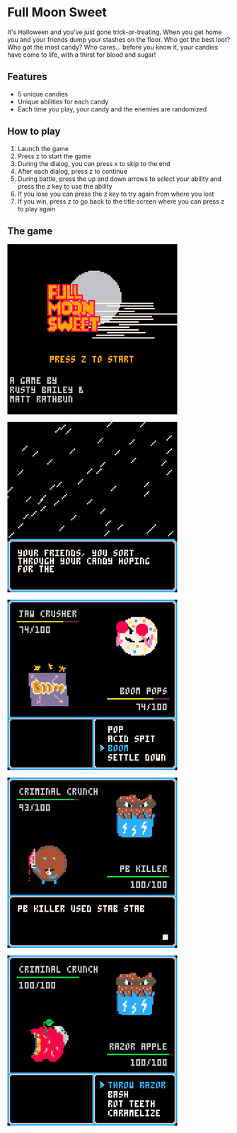 # Full Moon Sweet
It's Halloween and you've just gone trick-or-treating.  When you get home you and your friends dump your stashes on the floor.  Who got the best loot?  Who got the most candy?  Who cares... before you know it, your candies have come to life, with a thirst for blood and sugar!

## Features
* 5 unique candies
* Unique abilities for each candy
* Each time you play, your candy and the enemies are randomized

## How to play
1. Launch the game
2. Press z to start the game
3. During the dialog, you can press x to skip to the end
4. After each dialog, press z to continue
5. During battle, press the up and down arrows to select your ability and press the z key to use the ability
6. If you lose you can press the z key to try again from where you lost
7. If you win, press z to go back to the title screen where you can press z to play again

## The game
![Title](screens/title.gif)

![Intro](screens/intro.gif)

![Battle 1](screens/battle_1.gif)

![Battle 2](screens/battle_2.gif)

![Battle 3](screens/battle_3.gif)

